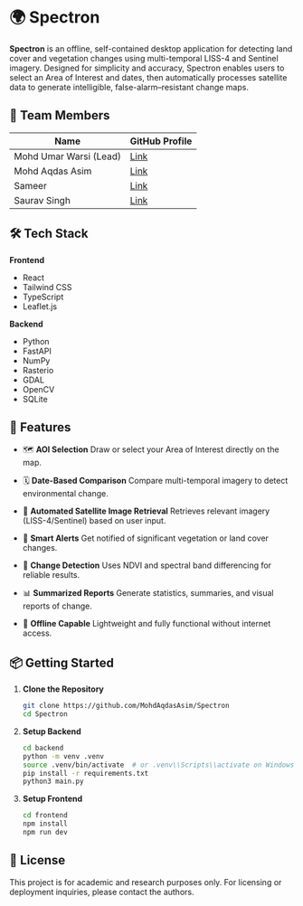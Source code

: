 # 🌍 Spectron

**Spectron** is an offline, self-contained desktop application for detecting land cover and vegetation changes using multi-temporal LISS-4 and Sentinel imagery. Designed for simplicity and accuracy, Spectron enables users to select an Area of Interest and dates, then automatically processes satellite data to generate intelligible, false-alarm–resistant change maps.


## 👥 Team Members

| Name        | GitHub Profile                                   |
| --------------- | ------------------------------------------------ |
| Mohd Umar Warsi  (Lead) | [Link](https://github.com/MohammadUmar5)    |
| Mohd Aqdas Asim      | [Link](https://github.com/MohdAqdasAsim)    |
| Sameer                | [Link](https://github.com/SameerKhan9412)    |
| Saurav Singh      | [Link](https://github.com/South-IN)    |


## 🛠️ Tech Stack

**Frontend**
* React
* Tailwind CSS
* TypeScript
* Leaflet.js

**Backend**
* Python
* FastAPI
* NumPy
* Rasterio
* GDAL
* OpenCV
* SQLite

## 🚀 Features

* 🗺️ **AOI Selection**
  Draw or select your Area of Interest directly on the map.

* 🗓️ **Date-Based Comparison**
  Compare multi-temporal imagery to detect environmental change.

* 📡 **Automated Satellite Image Retrieval**
  Retrieves relevant imagery (LISS-4/Sentinel) based on user input.

* 🚨 **Smart Alerts**
  Get notified of significant vegetation or land cover changes.

* 🍃 **Change Detection**
  Uses NDVI and spectral band differencing for reliable results.

* 📊 **Summarized Reports**
  Generate statistics, summaries, and visual reports of change.

* 📴 **Offline Capable**
  Lightweight and fully functional without internet access.

## 📦 Getting Started

1. **Clone the Repository**

   ```bash
   git clone https://github.com/MohdAqdasAsim/Spectron
   cd Spectron
   ```

2. **Setup Backend**

   ```bash
   cd backend
   python -m venv .venv
   source .venv/bin/activate  # or .venv\\Scripts\\activate on Windows
   pip install -r requirements.txt
   python3 main.py
   ```

3. **Setup Frontend**
   ```bash
   cd frontend
   npm install
   npm run dev
   ```

## 📌 License

This project is for academic and research purposes only. For licensing or deployment inquiries, please contact the authors.
